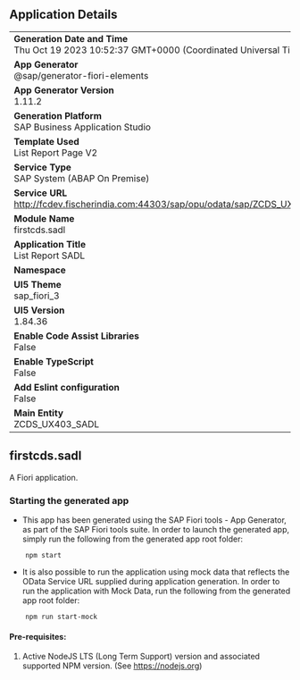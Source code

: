 ## Application Details
|               |
| ------------- |
|**Generation Date and Time**<br>Thu Oct 19 2023 10:52:37 GMT+0000 (Coordinated Universal Time)|
|**App Generator**<br>@sap/generator-fiori-elements|
|**App Generator Version**<br>1.11.2|
|**Generation Platform**<br>SAP Business Application Studio|
|**Template Used**<br>List Report Page V2|
|**Service Type**<br>SAP System (ABAP On Premise)|
|**Service URL**<br>http://fcdev.fischerindia.com:44303/sap/opu/odata/sap/ZCDS_UX403_SADL_CDS
|**Module Name**<br>firstcds.sadl|
|**Application Title**<br>List Report SADL|
|**Namespace**<br>|
|**UI5 Theme**<br>sap_fiori_3|
|**UI5 Version**<br>1.84.36|
|**Enable Code Assist Libraries**<br>False|
|**Enable TypeScript**<br>False|
|**Add Eslint configuration**<br>False|
|**Main Entity**<br>ZCDS_UX403_SADL|

## firstcds.sadl

A Fiori application.

### Starting the generated app

-   This app has been generated using the SAP Fiori tools - App Generator, as part of the SAP Fiori tools suite.  In order to launch the generated app, simply run the following from the generated app root folder:

```
    npm start
```

- It is also possible to run the application using mock data that reflects the OData Service URL supplied during application generation.  In order to run the application with Mock Data, run the following from the generated app root folder:

```
    npm run start-mock
```

#### Pre-requisites:

1. Active NodeJS LTS (Long Term Support) version and associated supported NPM version.  (See https://nodejs.org)


